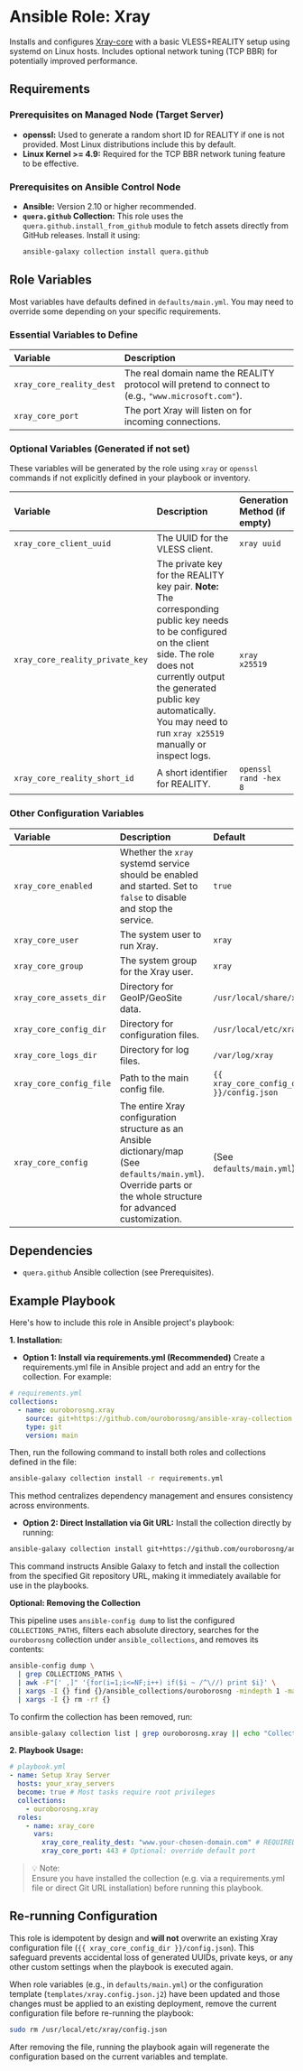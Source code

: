 # Ansible Role: Xray

Installs and configures [Xray-core](https://github.com/XTLS/Xray-core) with a basic VLESS+REALITY setup using systemd on Linux hosts. Includes optional network tuning (TCP BBR) for potentially improved performance.

## Requirements

### Prerequisites on Managed Node (Target Server)

*   **openssl:** Used to generate a random short ID for REALITY if one is not provided. Most Linux distributions include this by default.
* **Linux Kernel >= 4.9:** Required for the TCP BBR network tuning feature to be effective.

### Prerequisites on Ansible Control Node

*   **Ansible:** Version 2.10 or higher recommended.
*   **`quera.github` Collection:** This role uses the `quera.github.install_from_github` module to fetch assets directly from GitHub releases. Install it using:
    ```bash
    ansible-galaxy collection install quera.github
    ```

## Role Variables

Most variables have defaults defined in `defaults/main.yml`. You may need to override some depending on your specific requirements.

### Essential Variables to Define

| Variable | Description |
| :--- | :--- |
| `xray_core_reality_dest` | The real domain name the REALITY protocol will pretend to connect to (e.g., `"www.microsoft.com"`). |
| `xray_core_port` | The port Xray will listen on for incoming connections. |

### Optional Variables (Generated if not set)

These variables will be generated by the role using `xray` or `openssl` commands if not explicitly defined in your playbook or inventory.

| Variable | Description | Generation Method (if empty) |
| :--- | :--- | :--- |
| `xray_core_client_uuid` | The UUID for the VLESS client. | `xray uuid` | 
| `xray_core_reality_private_key` | The private key for the REALITY key pair. **Note:** The corresponding public key needs to be configured on the client side. The role does not currently output the generated public key automatically. You may need to run `xray x25519` manually or inspect logs. | `xray x25519` |
| `xray_core_reality_short_id` | A short identifier for REALITY. | `openssl rand -hex 8` |

### Other Configuration Variables

| Variable | Description | Default |
| :--- | :--- | :--- |
| `xray_core_enabled` | Whether the `xray` systemd service should be enabled and started. Set to `false` to disable and stop the service. | `true` |
| `xray_core_user` | The system user to run Xray. | `xray` |
| `xray_core_group` | The system group for the Xray user. | `xray` |
| `xray_core_assets_dir` | Directory for GeoIP/GeoSite data. | `/usr/local/share/xray` |
| `xray_core_config_dir` | Directory for configuration files. | `/usr/local/etc/xray` |
| `xray_core_logs_dir` | Directory for log files. | `/var/log/xray` |
| `xray_core_config_file` | Path to the main config file. | `{{ xray_core_config_dir }}/config.json` |
| `xray_core_config` | The entire Xray configuration structure as an Ansible dictionary/map (See `defaults/main.yml`). Override parts or the whole structure for advanced customization. | (See `defaults/main.yml`) |

## Dependencies

*   `quera.github` Ansible collection (see Prerequisites).

## Example Playbook

Here's how to include this role in Ansible project's playbook:

**1. Installation:**

* **Option 1: Install via requirements.yml (Recommended)**
Create a requirements.yml file in Ansible project and add an entry for the collection. For example:

```yaml
# requirements.yml
collections:
  - name: ouroborosng.xray
    source: git+https://github.com/ouroborosng/ansible-xray-collection.git
    type: git
    version: main
```

Then, run the following command to install both roles and collections defined in the file:

```sh
ansible-galaxy collection install -r requirements.yml
```

This method centralizes dependency management and ensures consistency across environments.

*   **Option 2: Direct Installation via Git URL:** 
Install the collection directly by running:

```sh
ansible-galaxy collection install git+https://github.com/ouroborosng/ansible-xray-collection.git
```

This command instructs Ansible Galaxy to fetch and install the collection from the specified Git repository URL, making it immediately available for use in the playbooks.

**Optional: Removing the Collection**

This pipeline uses `ansible-config dump` to list the configured `COLLECTIONS_PATHS`, filters each absolute directory, searches for the `ouroborosng` collection under `ansible_collections`, and removes its contents:

```sh
ansible-config dump \
  | grep COLLECTIONS_PATHS \
  | awk -F"[' ,]" '{for(i=1;i<=NF;i++) if($i ~ /^\//) print $i}' \
  | xargs -I {} find {}/ansible_collections/ouroborosng -mindepth 1 -maxdepth 1 -type d -print \
  | xargs -I {} rm -rf {}
```

To confirm the collection has been removed, run:

```sh
ansible-galaxy collection list | grep ouroborosng.xray || echo "Collection 'ouroborosng.xray' not found"
```

**2. Playbook Usage:**

```yaml
# playbook.yml
- name: Setup Xray Server
  hosts: your_xray_servers
  become: true # Most tasks require root privileges
  collections:
    - ouroborosng.xray
  roles:
    - name: xray_core
      vars:
        xray_core_reality_dest: "www.your-chosen-domain.com" # REQUIRED: Set your target domain for REALITY protocol
        xray_core_port: 443 # Optional: override default port
```

> 💡 Note:<br>
> Ensure you have installed the collection (e.g. via a requirements.yml file or direct Git URL installation) before running this playbook.

## Re-running Configuration

This role is idempotent by design and **will not** overwrite an existing Xray configuration file (`{{ xray_core_config_dir }}/config.json`). This safeguard prevents accidental loss of generated UUIDs, private keys, or any other custom settings when the playbook is executed again.

When role variables (e.g., in `defaults/main.yml`) or the configuration template (`templates/xray.config.json.j2`) have been updated and those changes must be applied to an existing deployment, remove the current configuration file before re-running the playbook:

```sh
sudo rm /usr/local/etc/xray/config.json
```

After removing the file, running the playbook again will regenerate the configuration based on the current variables and template.

